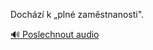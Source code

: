 
Dochází k „plné zaměstnanosti".

[🔊 Poslechnout audio](/data/7-paragraphs/audio/chapter_149/para_003-Dochz-k-pln-zamstnanosti.mp3)
